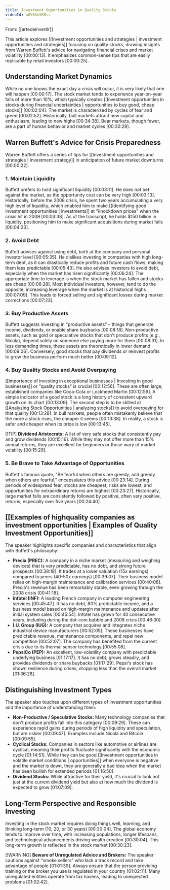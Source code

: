 ```yaml
---
title: Investment Opportunities in Quality Stocks
videoId: uOY8XmYKMss
---
```


From: [[artedeinvertir]] <br/> 

This article explores [[Investment opportunities and strategies | investment opportunities and strategies]] focusing on quality stocks, drawing insights from Warren Buffett's advice for navigating financial crises and market volatility <a class="yt-timestamp" data-t="00:00:13">[00:00:13]</a>. It emphasizes common-sense tips that are easily replicable by retail investors <a class="yt-timestamp" data-t="00:00:25">[00:00:25]</a>.

## Understanding Market Dynamics
While no one knows the exact day a crisis will occur, it is very likely that one will happen <a class="yt-timestamp" data-t="00:00:17">[00:00:17]</a>. The stock market tends to experience year-on-year falls of more than 10%, which typically creates [[Investment opportunities in stocks during financial uncertainties | opportunities to buy good, cheap stocks]] <a class="yt-timestamp" data-t="00:02:04">[00:02:04]</a>. The market is characterized by cycles of fear and greed <a class="yt-timestamp" data-t="00:02:52">[00:02:52]</a>. Historically, bull markets attract new capital and enthusiasm, leading to new highs <a class="yt-timestamp" data-t="00:34:38">[00:34:38]</a>. Bear markets, though fewer, are a part of human behavior and market cycles <a class="yt-timestamp" data-t="00:30:29">[00:30:29]</a>.

## Warren Buffett's Advice for Crisis Preparedness
Warren Buffett offers a series of tips for [[Investment opportunities and strategies | investment strategy]] in anticipation of future market downturns <a class="yt-timestamp" data-t="00:00:22">[00:00:22]</a>.

### 1. Maintain Liquidity
Buffett prefers to hold significant liquidity <a class="yt-timestamp" data-t="00:03:11">[00:03:11]</a>. He does not bet against the market, as the opportunity cost can be very high <a class="yt-timestamp" data-t="00:03:13">[00:03:13]</a>. Historically, before the 2008 crisis, he spent two years accumulating a very high level of liquidity, which enabled him to make [[Identifying good investment opportunities | investments]] at "knockdown prices" when the crisis hit in 2009 <a class="yt-timestamp" data-t="00:03:38">[00:03:38]</a>. As of the transcript, he holds $150 billion in liquidity, positioning him to make significant acquisitions during market falls <a class="yt-timestamp" data-t="00:04:33">[00:04:33]</a>.

### 2. Avoid Debt
Buffett advises against using debt, both at the company and personal investor level <a class="yt-timestamp" data-t="00:05:35">[00:05:35]</a>. He dislikes investing in companies with high long-term debt, as it can drastically reduce profits and future cash flows, making them less predictable <a class="yt-timestamp" data-t="00:05:43">[00:05:43]</a>. He also advises investors to avoid debt, especially when the market has risen significantly <a class="yt-timestamp" data-t="00:06:24">[00:06:24]</a>. The appropriate time to leverage is when the stock market has fallen and stocks are cheap <a class="yt-timestamp" data-t="00:06:28">[00:06:28]</a>. Most individual investors, however, tend to do the opposite, increasing leverage when the market is at historical highs <a class="yt-timestamp" data-t="00:07:09">[00:07:09]</a>. This leads to forced selling and significant losses during market corrections <a class="yt-timestamp" data-t="00:07:23">[00:07:23]</a>.

### 3. Buy Productive Assets
Buffett suggests investing in "productive assets" – things that generate income, dividends, or enable share buybacks <a class="yt-timestamp" data-t="00:08:18">[00:08:18]</a>. Non-productive assets, such as gold or speculative stocks that don't produce profits (e.g., Nicola), depend solely on someone else paying more for them <a class="yt-timestamp" data-t="00:08:31">[00:08:31]</a>. In less demanding times, these assets are theoretically in lower demand <a class="yt-timestamp" data-t="00:09:06">[00:09:06]</a>. Conversely, good stocks that pay dividends or reinvest profits to grow the business perform much better <a class="yt-timestamp" data-t="00:09:12">[00:09:12]</a>.

### 4. Buy Quality Stocks and Avoid Overpaying
[[Importance of investing in exceptional businesses | Investing in good businesses]] or "quality stocks" is crucial <a class="yt-timestamp" data-t="00:12:56">[00:12:56]</a>. These are often large, established companies like Coca-Cola or Lockheed Martin <a class="yt-timestamp" data-t="00:12:59">[00:12:59]</a>. A simple indicator of a good stock is a long history of consistent upward growth on its chart <a class="yt-timestamp" data-t="00:13:09">[00:13:09]</a>. The second step is to be skilled at [[Analyzing Stock Opportunities | analyzing stocks]] to avoid overpaying for that quality <a class="yt-timestamp" data-t="00:13:28">[00:13:28]</a>. In bull markets, people often mistakenly believe that the more a stock rises, the cheaper it seems <a class="yt-timestamp" data-t="00:13:38">[00:13:38]</a>. In reality, a stock is safer and cheaper when its price is low <a class="yt-timestamp" data-t="00:13:45">[00:13:45]</a>.

[!TIP] **Dividend Aristocrats:** A list of very safe stocks that consistently pay and grow dividends <a class="yt-timestamp" data-t="00:15:16">[00:15:16]</a>. While they may not offer more than 15% annual returns, they are excellent for beginners or those wary of market volatility <a class="yt-timestamp" data-t="00:15:29">[00:15:29]</a>.

### 5. Be Brave to Take Advantage of Opportunities
Buffett's famous quote, "Be fearful when others are greedy, and greedy when others are fearful," encapsulates this advice <a class="yt-timestamp" data-t="00:23:14">[00:23:14]</a>. During periods of widespread fear, stocks are cheapest, risks are lowest, and opportunities for extraordinary returns are highest <a class="yt-timestamp" data-t="00:23:27">[00:23:27]</a>. Historically, large market falls are consistently followed by positive, often very positive, returns, especially over five years <a class="yt-timestamp" data-t="00:24:40">[00:24:40]</a>.

## [[Examples of highquality companies as investment opportunities | Examples of Quality Investment Opportunities]]
The speaker highlights specific companies and characteristics that align with Buffett's philosophy:

*   **Precia (PREC):** A company in a niche market (measuring and weighing devices) that is very predictable, has no debt, and strong future prospects <a class="yt-timestamp" data-t="00:38:18">[00:38:18]</a>. It trades at a lower valuation (15x earnings) compared to peers (40-50x earnings) <a class="yt-timestamp" data-t="00:39:07">[00:39:07]</a>. Their business model relies on high-margin maintenance and calibration services <a class="yt-timestamp" data-t="00:40:08">[00:40:08]</a>. Precia's revenue has been remarkably stable, even growing through the 2008 crisis <a class="yt-timestamp" data-t="00:41:18">[00:41:18]</a>.
*   **Infotel (INF):** A leading French company in computer engineering services <a class="yt-timestamp" data-t="00:45:47">[00:45:47]</a>. It has no debt, 80% predictable income, and a business model based on high-margin maintenance and updates after initial system sales <a class="yt-timestamp" data-t="00:45:54">[00:45:54]</a>. Infotel has grown for 40 consecutive years, including during the dot-com bubble and 2008 crisis <a class="yt-timestamp" data-t="00:46:30">[00:46:30]</a>.
*   **I.U. Group (IUG):** A company that acquires and integrates niche industrial device manufacturers <a class="yt-timestamp" data-t="00:52:05">[00:52:05]</a>. These businesses have predictable revenue, maintenance components, and repel new competition <a class="yt-timestamp" data-t="00:52:07">[00:52:07]</a>. The company has benefited from the current crisis due to its thermal sensor technology <a class="yt-timestamp" data-t="00:55:08">[00:55:08]</a>.
*   **PepsiCo (PEP):** An excellent, low-volatility company with predictable underlying business <a class="yt-timestamp" data-t="01:17:17">[01:17:17]</a>. It has no debt, grows steadily, and provides dividends or share buybacks <a class="yt-timestamp" data-t="01:17:29">[01:17:29]</a>. Pepsi's stock has shown resilience during crises, dropping less than the overall market <a class="yt-timestamp" data-t="01:36:28">[01:36:28]</a>.

## Distinguishing Investment Types
The speaker also touches upon different types of investment opportunities and the importance of understanding them:

*   **Non-Productive / Speculative Stocks:** Many technology companies that don't produce profits fall into this category <a class="yt-timestamp" data-t="00:09:29">[00:09:29]</a>. These can experience rapid gains during periods of high liquidity and speculation, but are riskier <a class="yt-timestamp" data-t="00:09:47">[00:09:47]</a>. Examples include Nicola and Bitcoin <a class="yt-timestamp" data-t="00:09:55">[00:09:55]</a>.
*   **Cyclical Stocks:** Companies in sectors like automotive or airlines are cyclical, meaning their profits fluctuate significantly with the economic cycle <a class="yt-timestamp" data-t="01:14:51">[01:14:51]</a>. While they can be good [[Investment opportunities in volatile market conditions | opportunities]] when everyone is negative and the market is down, they are generally a bad idea when the market has been bullish for extended periods <a class="yt-timestamp" data-t="01:16:50">[01:16:50]</a>.
*   **Dividend Stocks:** While attractive for their yield, it's crucial to look not just at the current dividend yield but also at how much the dividend is expected to grow <a class="yt-timestamp" data-t="01:07:09">[01:07:09]</a>.

## Long-Term Perspective and Responsible Investing
Investing in the stock market requires doing things well, learning, and thinking long-term (10, 20, or 30 years) <a class="yt-timestamp" data-t="00:30:04">[00:30:04]</a>. The global economy tends to improve over time, with increasing populations, longer lifespans, and technological advancements driving wealth creation <a class="yt-timestamp" data-t="00:30:04">[00:30:04]</a>. This long-term growth is reflected in the stock market <a class="yt-timestamp" data-t="00:30:23">[00:30:23]</a>.

[!WARNING] **Beware of Unregulated Advice and Brokers:** The speaker cautions against "smoke sellers" who lack a track record and take advantage of people <a class="yt-timestamp" data-t="01:01:39">[01:01:39]</a>. Always ensure that the person providing training or the broker you use is regulated in your country <a class="yt-timestamp" data-t="01:02:11">[01:02:11]</a>. Many unregulated entities operate from tax havens, leading to unexpected problems <a class="yt-timestamp" data-t="01:02:42">[01:02:42]</a>.